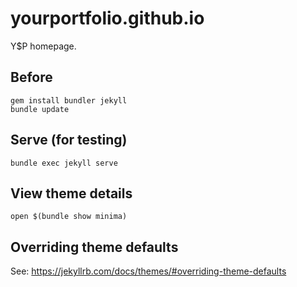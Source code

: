 # yourportfolio.github.io

Y$P homepage.

## Before

    gem install bundler jekyll
    bundle update

## Serve (for testing)

    bundle exec jekyll serve

## View theme details

    open $(bundle show minima)

## Overriding theme defaults

See: https://jekyllrb.com/docs/themes/#overriding-theme-defaults
